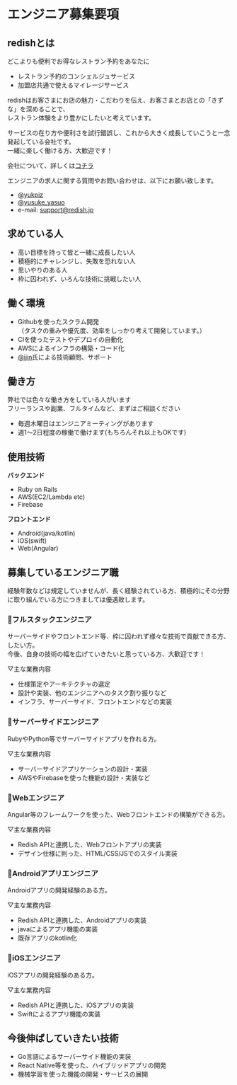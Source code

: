# エンジニア募集要項

## redishとは

どこよりも便利でお得なレストラン予約をあなたに  

* レストラン予約のコンシェルジュサービス
* 加盟店共通で使えるマイレージサービス

redishはお客さまにお店の魅力・こだわりを伝え、お客さまとお店との「きずな」を深めることで、  
レストラン体験をより豊かにしたいと考えています。  

サービスの在り方や便利さを試行錯誤し、これから大きく成長していこうと一念発起している会社です。  
一緒に楽しく働ける方、大歓迎です！  


会社について、詳しくは[コチラ](https://redish.co.jp)  


エンジニアの求人に関する質問やお問い合わせは、以下にお願い致します。  

* [@yukpiz](https://twitter.com/yukpiz)  
* [@yusuke_yasuo](https://twitter.com/yusuke_yasuo)  
* e-mail: support@redish.jp  

## 求めている人

* 高い目標を持って皆と一緒に成長したい人
* 積極的にチャレンジし、失敗を恐れない人
* 思いやりのある人
* 枠に囚われず、いろんな技術に挑戦したい人

## 働く環境

* Githubを使ったスクラム開発  
  （タスクの重みや優先度、効率をしっかり考えて開発しています。）  
* CIを使ったテストやデプロイの自動化
* AWSによるインフラの構築・コード化
* [@ijin](https://twitter.com/ijin)氏による技術顧問、サポート

## 働き方

弊社では色々な働き方をしている人がいます  
フリーランスや副業、フルタイムなど、まずはご相談ください  

* 毎週木曜日はエンジニアミーティングがあります
* 週1〜2日程度の稼働で働けます(もちろんそれ以上もOKです)

## 使用技術

**バックエンド**  

* Ruby on Rails
* AWS(EC2/Lambda etc)
* Firebase

**フロントエンド**  
* Android(java/kotlin)
* iOS(swift)
* Web(Angular)

## 募集しているエンジニア職

経験年数などは規定していませんが、長く経験されている方、積極的にその分野に取り組んでいる方につきましては優遇致します。  


### :frog:フルスタックエンジニア

サーバーサイドやフロントエンド等、枠に囚われず様々な技術で貢献できる方、したい方。  
今後、自身の技術の幅を広げていきたいと思っている方、大歓迎です！  

▽主な業務内容  

* 仕様策定やアーキテクチャの選定  
* 設計や実装、他のエンジニアへのタスク割り振りなど  
* インフラ、サーバーサイド、フロントエンドなどの実装  


### :panda_face:サーバーサイドエンジニア

RubyやPython等でサーバーサイドアプリを作れる方。  

▽主な業務内容  

* サーバーサイドアプリケーションの設計・実装
* AWSやFirebaseを使った機能の設計・実装など


### :rabbit:Webエンジニア

Angular等のフレームワークを使った、Webフロントエンドの構築ができる方。  

▽主な業務内容  

* Redish APIと連携した、Webフロントアプリの実装
* デザイン仕様に則った、HTML/CSS/JSでのスタイル実装


### :honeybee:Androidアプリエンジニア

Androidアプリの開発経験のある方。  

▽主な業務内容  

* Redish APIと連携した、Androidアプリの実装
* javaによるアプリ機能の実装
* 既存アプリのkotlin化


### :baby_chick:iOSエンジニア

iOSアプリの開発経験のある方。  

▽主な業務内容  

* Redish APIと連携した、iOSアプリの実装
* Swiftによるアプリ機能の実装


## 今後伸ばしていきたい技術

* Go言語によるサーバーサイド機能の実装
* React Native等を使った、ハイブリッドアプリの開発
* 機械学習を使った機能の開発・サービスの展開



